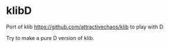# klibD
Port of klib https://github.com/attractivechaos/klib to play with D

Try to make a pure D version of klib.
